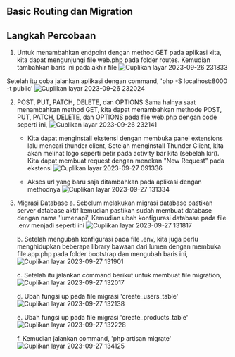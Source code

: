 ## Basic Routing dan Migration

## Langkah Percobaan

1. Untuk menambahkan endpoint dengan method GET pada aplikasi kita, kita dapat mengunjungi file web.php pada folder routes. Kemudian tambahkan baris ini pada akhir file
![Cuplikan layar 2023-09-26 231833](https://github.com/dimassputro28/Praktikum-PEMIN/assets/145313055/e5b666bd-ac7f-40ac-9183-925e3e6363b8)

Setelah itu coba jalankan aplikasi dengan command, 'php -S localhost:8000 -t public'
![Cuplikan layar 2023-09-26 232024](https://github.com/dimassputro28/Praktikum-PEMIN/assets/145313055/1263ddc6-9981-492e-ab83-1c32e6f1596d)

2. POST, PUT, PATCH, DELETE, dan OPTIONS
Sama halnya saat menambahkan method GET, kita dapat menambahkan methode POST, PUT, PATCH, DELETE, dan OPTIONS pada file web.php dengan code seperti ini,
![Cuplikan layar 2023-09-26 232141](https://github.com/dimassputro28/Praktikum-PEMIN/assets/145313055/d708553b-d2d2-4960-87a8-3bf43ee3b6ba)

   - Kita dapat menginstall ekstensi dengan membuka panel extensions lalu mencari thunder client, Setelah menginstall Thunder Client, kita akan melihat logo seperti petir pada activity bar kita (sebelah kiri). Kita dapat membuat request dengan menekan "New Request" pada ekstensi
     ![Cuplikan layar 2023-09-27 091336](https://github.com/dimassputro28/Praktikum-PEMIN/assets/145313055/84e3abd1-15fb-47f6-8978-f43aa11d78c4)

   - Akses url yang baru saja ditambahkan pada aplikasi dengan methodnya
       ![Cuplikan layar 2023-09-27 131334](https://github.com/dimassputro28/Praktikum-PEMIN/assets/145313055/4c4a62ee-31c9-4acb-b9e9-c13ca9f8e1df)

4. Migrasi Database
   a. Sebelum melakukan migrasi database pastikan server database aktif kemudian pastikan sudah membuat database dengan nama 'lumenapi', Kemudian ubah konfigurasi database pada file .env menjadi seperti ini
   ![Cuplikan layar 2023-09-27 131817](https://github.com/dimassputro28/Praktikum-PEMIN/assets/145313055/dd56a052-6951-4119-ba0b-06629828be38)

   b. Setelah mengubah konfigurasi pada file .env, kita juga perlu menghidupkan beberapa library bawaan dari lumen dengan membuka file app.php pada folder bootstrap dan mengubah baris ini,
   ![Cuplikan layar 2023-09-27 131901](https://github.com/dimassputro28/Praktikum-PEMIN/assets/145313055/50f4f03e-23ae-4508-bbcf-f04e4e0151a3)

   c. Setelah itu jalankan command berikut untuk membuat file migration,
   ![Cuplikan layar 2023-09-27 132017](https://github.com/dimassputro28/Praktikum-PEMIN/assets/145313055/b9b51bd9-a0f7-49b0-8c20-27bba309ba6c)

   d. Ubah fungsi up pada file migrasi 'create_users_table'
   ![Cuplikan layar 2023-09-27 132138](https://github.com/dimassputro28/Praktikum-PEMIN/assets/145313055/18652753-900d-463a-8bdb-f0c2602035f5)

   e. Ubah fungsi up pada file migrasi 'create_products_table'
   ![Cuplikan layar 2023-09-27 132228](https://github.com/dimassputro28/Praktikum-PEMIN/assets/145313055/6c1df384-bbee-4b78-856e-3c5b33c7719a)

   f. Kemudian jalankan command, 'php artisan migrate'
   ![Cuplikan layar 2023-09-27 134125](https://github.com/dimassputro28/Praktikum-PEMIN/assets/145313055/94647dd2-4fd0-4051-bf70-04bd7f99f150)




   
   

      
